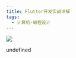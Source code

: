 ```yaml
---
title: Flutter开发实战详解
tags:
  - 计算机-编程设计
---
```


![](https://cdn.weread.qq.com/weread/cover/78/YueWen_32435948/s_YueWen_32435948.jpg)

undefined